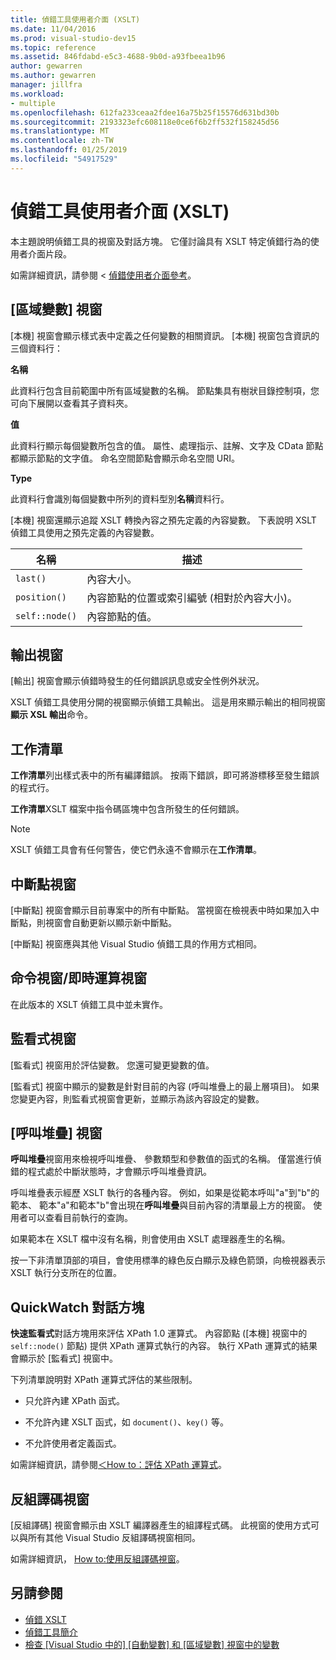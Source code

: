 ```yaml
---
title: 偵錯工具使用者介面 (XSLT)
ms.date: 11/04/2016
ms.prod: visual-studio-dev15
ms.topic: reference
ms.assetid: 846fdabd-e5c3-4688-9b0d-a93fbeea1b96
author: gewarren
ms.author: gewarren
manager: jillfra
ms.workload:
- multiple
ms.openlocfilehash: 612fa233ceaa2fdee16a75b25f15576d631bd30b
ms.sourcegitcommit: 2193323efc608118e0ce6f6b2ff532f158245d56
ms.translationtype: MT
ms.contentlocale: zh-TW
ms.lasthandoff: 01/25/2019
ms.locfileid: "54917529"
---
```

# <a name="debugger-user-interface-xslt"></a>偵錯工具使用者介面 (XSLT)

本主題說明偵錯工具的視窗及對話方塊。 它僅討論具有 XSLT 特定偵錯行為的使用者介面片段。

如需詳細資訊，請參閱 <<c0> [ 偵錯使用者介面參考](../debugger/debugging-user-interface-reference.md)。

## <a name="locals-window"></a>[區域變數] 視窗
 [本機] 視窗會顯示樣式表中定義之任何變數的相關資訊。 [本機] 視窗包含資訊的三個資料行：

 **名稱**

 此資料行包含目前範圍中所有區域變數的名稱。 節點集具有樹狀目錄控制項，您可向下展開以查看其子資料夾。

 **值**

 此資料行顯示每個變數所包含的值。 屬性、處理指示、註解、文字及 CData 節點都顯示節點的文字值。 命名空間節點會顯示命名空間 URI。

 **Type**

 此資料行會識別每個變數中所列的資料型別**名稱**資料行。

 [本機] 視窗還顯示追蹤 XSLT 轉換內容之預先定義的內容變數。 下表說明 XSLT 偵錯工具使用之預先定義的內容變數。

|名稱|描述|
|-|-----------------|
|`last()`|內容大小。|
|`position()`|內容節點的位置或索引編號 (相對於內容大小)。|
|`self::node()`|內容節點的值。|

## <a name="output-window"></a>輸出視窗
 [輸出] 視窗會顯示偵錯時發生的任何錯誤訊息或安全性例外狀況。

 XSLT 偵錯工具使用分開的視窗顯示偵錯工具輸出。 這是用來顯示輸出的相同視窗**顯示 XSL 輸出**命令。

## <a name="task-list"></a>工作清單
 **工作清單**列出樣式表中的所有編譯錯誤。 按兩下錯誤，即可將游標移至發生錯誤的程式行。

 **工作清單**XSLT 檔案中指令碼區塊中包含所發生的任何錯誤。

> [!NOTE]
> XSLT 偵錯工具會有任何警告，使它們永遠不會顯示在**工作清單**。

## <a name="breakpoints-window"></a>中斷點視窗
 [中斷點] 視窗會顯示目前專案中的所有中斷點。 當視窗在檢視表中時如果加入中斷點，則視窗會自動更新以顯示新中斷點。

 [中斷點] 視窗應與其他 Visual Studio 偵錯工具的作用方式相同。

## <a name="command-windowimmediate-window"></a>命令視窗/即時運算視窗
 在此版本的 XSLT 偵錯工具中並未實作。

## <a name="watch-window"></a>監看式視窗
 [監看式] 視窗用於評估變數。 您還可變更變數的值。

 [監看式] 視窗中顯示的變數是針對目前的內容 (呼叫堆疊上的最上層項目)。 如果您變更內容，則監看式視窗會更新，並顯示為該內容設定的變數。

## <a name="call-stack-window"></a>[呼叫堆疊] 視窗
 **呼叫堆疊**視窗用來檢視呼叫堆疊、 參數類型和參數值的函式的名稱。 僅當進行偵錯的程式處於中斷狀態時，才會顯示呼叫堆疊資訊。

 呼叫堆疊表示經歷 XSLT 執行的各種內容。 例如，如果是從範本呼叫"a"到"b"的範本、 範本"a"和範本"b"會出現在**呼叫堆疊**與目前內容的清單最上方的視窗。 使用者可以查看目前執行的查詢。

 如果範本在 XSLT 檔中沒有名稱，則會使用由 XSLT 處理器產生的名稱。

 按一下非清單頂部的項目，會使用標準的綠色反白顯示及綠色箭頭，向檢視器表示 XSLT 執行分支所在的位置。

## <a name="quickwatch-dialog-box"></a>QuickWatch 對話方塊
 **快速監看式**對話方塊用來評估 XPath 1.0 運算式。 內容節點 ([本機] 視窗中的 `self::node()` 節點) 提供 XPath 運算式執行的內容。 執行 XPath 運算式的結果會顯示於 [監看式] 視窗中。

 下列清單說明對 XPath 運算式評估的某些限制。

-   只允許內建 XPath 函式。

-   不允許內建 XSLT 函式，如 `document()`、`key()` 等。

-   不允許使用者定義函式。

如需詳細資訊，請參閱[＜How to：評估 XPath 運算式](../xml-tools/how-to-evaluate-an-xpath-expression.md)。

## <a name="disassembly-window"></a>反組譯碼視窗
 [反組譯碼] 視窗會顯示由 XSLT 編譯器產生的組譯程式碼。 此視窗的使用方式可以與所有其他 Visual Studio 反組譯碼視窗相同。

 如需詳細資訊， [How to:使用反組譯碼視窗](../debugger/how-to-use-the-disassembly-window.md)。

## <a name="see-also"></a>另請參閱

- [偵錯 XSLT](../xml-tools/debugging-xslt.md)
- [偵錯工具簡介](../debugger/debugger-feature-tour.md)
- [檢查 [Visual Studio 中的] [自動變數] 和 [區域變數] 視窗中的變數](../debugger/autos-and-locals-windows.md)